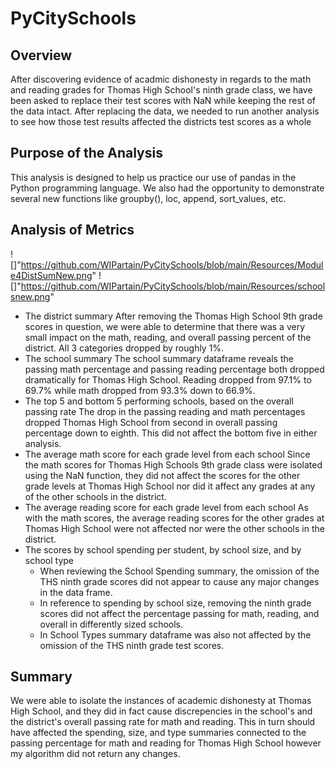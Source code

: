 # PyCitySchools

## Overview
After discovering evidence of acadmic dishonesty in regards to the math and reading grades for Thomas High School's ninth grade class, we have been asked to replace their test scores with NaN while keeping the rest of the data intact. After replacing the data, we needed to run another analysis to see how those test results affected the districts test scores as a whole
## Purpose of the Analysis
This analysis is designed to help us practice our use of pandas in the Python programming language.  We also had the opportunity to demonstrate several new functions like groupby(), loc, append, sort_values, etc.
## Analysis of Metrics
 ![]"https://github.com/WIPartain/PyCitySchools/blob/main/Resources/Module4DistSumNew.png"
 ![]"https://github.com/WIPartain/PyCitySchools/blob/main/Resources/schoolsnew.png"
 * The district summary
      After removing the Thomas High School 9th grade scores in question, we were able to determine that there was a very small impact on the math, reading, and overall passing percent of the district. All 3 categories dropped by roughly 1%.
  * The school summary
      The school summary dataframe reveals the passing math percentage and passing reading percentage both dropped dramatically for Thomas High School.  Reading dropped from 97.1% to 69.7% while math dropped from 93.3% down to 66.9%.
  * The top 5 and bottom 5 performing schools, based on the overall passing rate
      The drop in the passing reading and math percentages dropped Thomas High School from second in overall passing percentage down to eighth.  This did not affect the bottom five in either analysis.
  * The average math score for each grade level from each school
      Since the  math scores for Thomas High Schools 9th grade class were isolated using the NaN function, they did not affect the scores for the other grade levels at Thomas High School nor did it affect any grades at any of the other schools in the district.
  * The average reading score for each grade level from each school
      As with the math scores, the average reading scores for the other grades at Thomas High School were not affected nor were the other schools in the district.
  * The scores by school spending per student, by school size, and by school type
    * When reviewing the School Spending summary, the omission of the THS ninth grade scores did not appear to cause any major changes in the data frame. 
    * In reference to spending by school size, removing the ninth grade scores did not affect the percentage passing for math, reading, and overall in differently sized schools.
    * In School Types summary dataframe was also not affected by the omission of the THS ninth grade test scores.
## Summary
We were able to isolate the instances of academic dishonesty at Thomas High School, and they did in fact cause discrepencies in the school's and the district's overall passing rate for math and reading. This in turn should have affected the spending, size, and type summaries connected to the passing percentage for math and reading for Thomas High School however my algorithm did not return any changes. 
